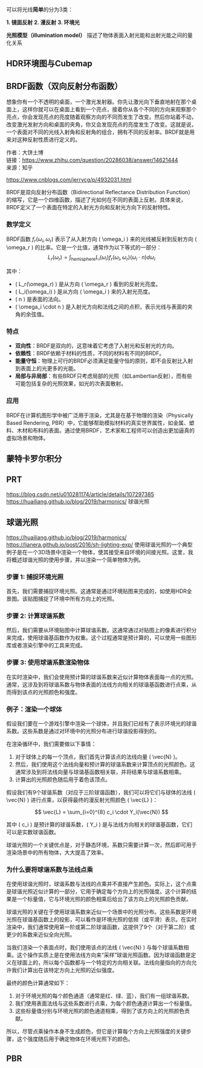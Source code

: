 可以将光线**简单**的分为3类：

**1. 镜面反射**
**2. 漫反射**
**3. 环境光**

**光照模型（illumination model）** 描述了物体表面入射光能和出射光能之间的量化关系
## HDR环境图与Cubemap



## BRDF函数（双向反射分布函数）
想象你有一个不透明的桌面，一个激光发射器。你先让激光向下垂直地射在那个桌面上，这样你就可以在桌面上看到一个亮点，接着你从各个不同的方向来观察那个亮点，你会发现亮点的亮度随着观察方向的不同而发生了改变。然后你站着不动，改变激光发射方向和桌面的夹角，你又会发现亮点的亮度发生了改变。这就是说，一个表面对不同的光线入射角和反射角的组合，拥有不同的反射率。BRDF就是用来对这种反射性质进行定义的。
  
作者：大饼土博  
链接：https://www.zhihu.com/question/20286038/answer/14621444  
来源：知乎  

https://www.cnblogs.com/jerrycg/p/4932031.html

BRDF是双向反射分布函数（Bidirectional Reflectance Distribution Function）的缩写，它是一个四维函数，描述了光如何在不同的表面上反射。具体来说，BRDF定义了一个表面在特定的入射光方向和反射光方向下的反射特性。

### 数学定义

BRDF函数 $f_r(\omega_i, \omega_r)$ 表示了从入射方向 \( \omega_i \) 来的光线被反射到反射方向 \( \omega_r \) 的比率。它是一个比值，通常作为以下等式的一部分：
$$
L_r(\omega_r) = \int_{\text{hemisphere}} L_i(\omega_i) f_r(\omega_i, \omega_r) (\omega_i \cdot n) d\omega_i
$$

其中：

- \( L_r(\omega_r) \) 是从方向 \( \omega_r \) 看到的反射光亮度。
- \( L_i(\omega_i) \) 是从方向 \( \omega_i \) 来的入射光亮度。
- \( n \) 是表面的法向。
- \( \omega_i \cdot n \) 是入射光方向和法线之间的点积，表示光线与表面的夹角的余弦值。

### 特点

- **双向性**：BRDF是双向的，这意味着它考虑了入射光和反射光的方向。
- **依赖性**：BRDF依赖于材料的性质，不同的材料有不同的BRDF。
- **能量守恒**：物理上可行的BRDF必须满足能量守恒的原则，即不会反射比入射到表面上的光更多的光能。
- **局部与非局部**：有些BRDF只考虑局部的光照（如Lambertian反射），而有些可能包括复杂的光照效果，如光的次表面散射。

### 应用

BRDF在计算机图形学中被广泛用于渲染，尤其是在基于物理的渲染（Physically Based Rendering, PBR）中，它能够帮助模拟材料的真实世界属性，如金属、塑料、木材和布料的表面。通过使用BRDF，艺术家和工程师可以创造出更加逼真的虚拟场景和物体。


## 蒙特卡罗尔积分
## PRT
https://blog.csdn.net/u010281174/article/details/107297385
https://huailiang.github.io/blog/2019/harmonics/ 球谐光照

## 球谐光照
https://huailiang.github.io/blog/2019/harmonics/
https://lianera.github.io/post/2016/sh-lighting-exp/
使用球谐光照的一个典型例子是在一个3D场景中渲染一个物体，使其接受来自环境的间接光照。这里，我将概述球谐光照的使用步骤，并以渲染一个简单物体为例。

### 步骤 1: 捕捉环境光照

首先，我们需要捕捉环境光照。这通常是通过环境贴图来完成的，如使用HDR全景图。该贴图捕捉了环境中所有方向上的光照。

### 步骤 2: 计算球谐系数

然后，我们需要从环境贴图中计算球谐系数。这通常通过对贴图上的像素进行积分来完成，使用球谐基函数作为权重。这个过程通常是预计算的，可以使用一些图形库或者渲染引擎中的工具来完成。

### 步骤 3: 使用球谐系数渲染物体

在实时渲染中，我们会使用预计算的球谐系数来近似计算物体表面每一点的光照。通常，这涉及到将球谐系数与物体表面的法线方向相关的球谐基函数进行点乘，从而得到该点的光照颜色和强度。

### 例子：渲染一个球体

假设我们要在一个游戏引擎中渲染一个球体，并且我们已经有了表示环境光的球谐系数。这些系数是通过对环境中的光照分布进行球谐投影得到的。

在渲染循环中，我们需要做以下事情：

1. 对于球体上的每一个顶点，我们首先计算该点的法线向量 \( \vec{N} \)。
2. 然后，我们使用这个法线向量和预计算的球谐系数来计算顶点的光照颜色。这通常涉及到将法线向量与球谐基函数相关联，并将结果与球谐系数相乘。
3. 计算出的光照颜色随后用于着色该顶点。

假设我们有9个球谐系数（对应于三阶球谐函数），我们可以将它们与球体的法线 \( \vec{N} \) 进行点乘，以获得最终的漫反射光照颜色 \( \vec{L} \)：

$$
\vec{L} = \sum_{i=0}^{8} c_i \cdot Y_i(\vec{N})
$$

其中 \( c_i \) 是预计算的球谐系数，\( Y_i \) 是与法线方向相关的球谐基函数，它们可以是实数球谐函数。

球谐光照的一个关键优点是，对于静态环境，系数只需要计算一次，然后即可用于渲染场景中的所有物体，大大提高了效率。
### 为什么要将球谐系数与法线点乘
在使用球谐光照时，球谐系数与法线的点乘并不直接产生颜色。实际上，这个点乘是球谐光照近似计算的一部分，它用于确定每个方向上的光照强度。这个计算的结果是一个标量值，它与环境光照的颜色相乘后给出了该方向上的光照颜色贡献。

球谐光照的关键在于使用球谐系数来近似一个场景中的光照分布。这些系数是环境光照在球谐基函数上的投影，可以看作是环境光照的低频（或平滑）表示。在实时渲染中，我们通常使用第一阶或第二阶球谐函数，这提供了9个（对于第二阶）或更少的系数来近似全向光照。

当我们渲染一个表面点时，我们使用该点的法线 \( \vec{N} \) 与每个球谐系数相乘。这个操作实质上是在使用法线方向来“采样”球谐光照函数。因为球谐函数是定义在球面上的，所以每个函数都与一个特定的方向相关联。法线向量指向的方向允许我们计算出在该特定方向上光照的近似强度。

最终的颜色计算通常如下：

1. 对于环境光照的每个颜色通道（通常是红、绿、蓝），我们有一组球谐系数。
2. 我们使用表面法线与这些系数进行点乘，为每个颜色通道计算出一个标量值。
3. 这些标量值分别与环境光照的颜色通道相乘，得到了该方向上的光照颜色贡献。

所以，尽管点乘操作本身不生成颜色，但它是计算每个方向上光照强度的关键步骤，这个强度随后用于确定物体在环境光照下的颜色。
## PBR

## 


